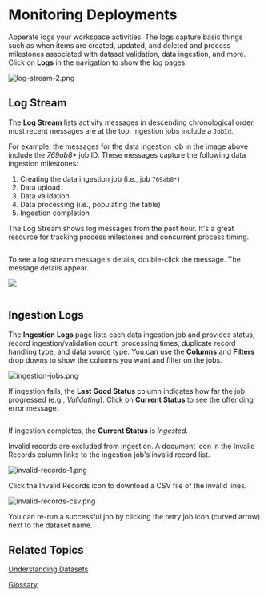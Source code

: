 # Monitoring Deployments

Apperate logs your workspace activities. The logs capture basic things such as when items are created, updated, and deleted and process milestones associated with dataset validation, data ingestion, and more. Click on **Logs** in the navigation to show the log pages.

![log-stream-2.png](./monitoring-deployments/log-stream-2.png)

## Log Stream

The **Log Stream** lists activity messages in descending chronological order, most recent messages are at the top. Ingestion jobs include a `JobId`.

For example, the messages for the data ingestion job in the image above include the *769ab8\** job ID. These messages capture the following data ingestion milestones:

1. Creating the data ingestion job (i.e., job `769ab8*`)
1. Data upload
1. Data validation
1. Data processing (i.e., populating the table)
1. Ingestion completion

The Log Stream shows log messages from the past hour. It's a great resource for tracking process milestones and concurrent process timing.

``` {note} To access older log messages, use the API. See the [Get logs](https://iexcloud.io/docs/apperate-apis/logs/get-logs) API reference.
```

To see a log stream message's details, double-click the message. The message details appear.

![](./monitoring-deployments/log-message-details.png)

``` {note} Log message timestamps are in UNIX epoch time.
```

## Ingestion Logs

The **Ingestion Logs** page lists each data ingestion job and provides status, record ingestion/validation count, processing times, duplicate record handling type, and data source type. You can use the **Columns** and **Filters** drop downs to show the columns you want and filter on the jobs.

![ingestion-jobs.png](./monitoring-deployments/ingestion-jobs.png)

If ingestion fails, the **Last Good Status** column indicates how far the job progressed (e.g., *Validating*). Click on **Current Status** to see the offending error message.  

``` {tip} To get additional context for an ingestion, search the **Log Stream** for messages mentioning the job ID (shown in the **Datasets** column under the dataset name).
```

If ingestion completes, the **Current Status** is *Ingested*.

Invalid records are excluded from ingestion. A document icon in the Invalid Records column links to the ingestion job\'s invalid record list.

![invalid-records-1.png](./monitoring-deployments/invalid-records-1.png)

Click the Invalid Records icon to download a CSV file of the invalid lines.

![invalid-records-csv.png](./monitoring-deployments/invalid-records-csv.png)

You can re-run a successful job by clicking the retry job icon (curved arrow) next to the dataset name.

## Related Topics

[Understanding Datasets](../managing-your-data/understanding-datasets.md)

[Glossary](../reference/glossary.md)